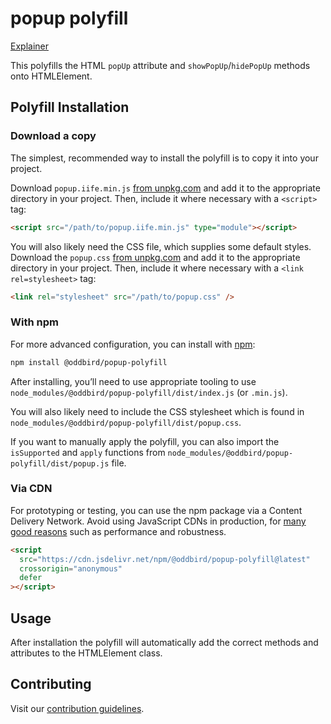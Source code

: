 # popup polyfill

[Explainer](https://open-ui.org/components/popup.research.explainer#nearest-open-ancestral-pop-up)

This polyfills the HTML `popUp` attribute and `showPopUp`/`hidePopUp` methods onto HTMLElement.

## Polyfill Installation

### Download a copy

The simplest, recommended way to install the polyfill is to copy it into your
project.

Download `popup.iife.min.js` [from
unpkg.com](https://unpkg.com/browse/@oddbird/popup-polyfill/dist/) and add it
to the appropriate directory in your project. Then, include it where necessary
with a `<script>` tag:

```html
<script src="/path/to/popup.iife.min.js" type="module"></script>
```

You will also likely need the CSS file, which supplies some default styles.
Download the `popup.css` [from
unpkg.com](https://unpkg.com/browse/@oddbird/popup-polyfill/dist/) and add it
to the appropriate directory in your project. Then, include it where necessary
with a `<link rel=stylesheet>` tag:

```html
<link rel="stylesheet" src="/path/to/popup.css" />
```

### With npm

For more advanced configuration, you can install with
[npm](https://www.npmjs.com/):

```sh
npm install @oddbird/popup-polyfill
```

After installing, you’ll need to use appropriate tooling to use
`node_modules/@oddbird/popup-polyfill/dist/index.js` (or `.min.js`).

You will also likely need to include the CSS stylesheet which is found in
`node_modules/@oddbird/popup-polyfill/dist/popup.css`.

If you want to manually apply the polyfill, you can also import the
`isSupported` and `apply` functions from
`node_modules/@oddbird/popup-polyfill/dist/popup.js` file.

### Via CDN

For prototyping or testing, you can use the npm package via a Content Delivery
Network. Avoid using JavaScript CDNs in production, for [many good
reasons](https://blog.wesleyac.com/posts/why-not-javascript-cdn) such as
performance and robustness.

```html
<script
  src="https://cdn.jsdelivr.net/npm/@oddbird/popup-polyfill@latest"
  crossorigin="anonymous"
  defer
></script>
```

## Usage

After installation the polyfill will automatically add the correct methods and
attributes to the HTMLElement class.

## Contributing

Visit our [contribution guidelines](https://github.com/oddbird/popup-polyfill/blob/main/CONTRIBUTING.md).

